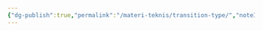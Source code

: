 ```yaml
---
{"dg-publish":true,"permalink":"/materi-teknis/transition-type/","noteIcon":"","created":"2025-10-16T12:25:22.753+07:00","updated":"2025-10-15T16:03:22.000+07:00"}
---
```


